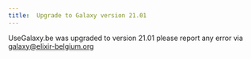 ```yaml
---
title:  Upgrade to Galaxy version 21.01
---
```


UseGalaxy.be was upgraded to version 21.01 please report any error via galaxy@elixir-belgium.org

